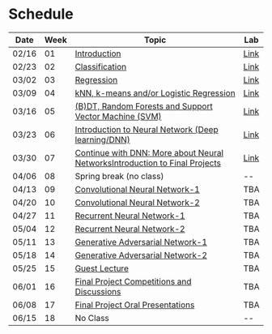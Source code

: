 Schedule
============================

|Date|Week|Topic|Lab|
|--|--|--|--|
|02/16|01|[Introduction](https://docs.google.com/presentation/d/1uUmY43CdW-BA5Nhx7iyqD42SU6m2fTaWL9a32SwGs-E/edit#slide=id.p)|[Link](https://www.kaggle.com/t/77eee93640364abe87deaf72cb31b582)|
|02/23|02|[Classification](https://docs.google.com/presentation/d/1DnEhneZKhNZ21QwKp6mDySC1Gs4vsoEbSUgIdi5gn5I/edit#slide=id.gc40c71273a_0_0)|[Link](https://www.kaggle.com/t/3febe16eb39b47a3b3d514ff25551e71)|
|03/02|03|[Regression](https://docs.google.com/presentation/d/1ed8K375hVn7yIsStQaioNtptTpiNDVGBeec3bp7iyLc/edit#slide=id.gc40c71273a_0_0)|[Link](https://www.kaggle.com/t/a6ead5ea156a4d3ba2fa22a9e1f87ebf)|
|03/09|04|[kNN, k-means and/or Logistic Regression](https://docs.google.com/presentation/d/1jihTtW9_vmNICURj6dOixXdrzvtz3MfC65uU70ublOg/edit#slide=id.gc40c71273a_0_0)|[Link](https://www.kaggle.com/c/phys591000-2022-week04/overview)|
|03/16|05|[(B)DT, Random Forests and Support Vector Machine (SVM)](https://docs.google.com/presentation/d/1MCuneN_v2XrWshx3YAoC8uudFyIypVpBh9J1lWNyFGk/edit#slide=id.gc40c71273a_0_0)|[Link](https://www.kaggle.com/c/phys591000-2022-week05/overview)|
|03/23|06|[Introduction to Neural Network (Deep learning/DNN)](https://docs.google.com/presentation/u/1/d/1Dxr5U8n_2ZZ37B0tlJrzPDn4swiTtaMmisZBzoXuihY/edit?usp=sharing)|[Link](https://www.kaggle.com/t/9eb01aaa41144c51ac059ee005d7c90e)|
|03/30|07|[Continue with DNN: More about Neural Networks](https://docs.google.com/presentation/d/13jbpvUEWV20-mKC-WmwwLQjfBBnDp5n33Mh64u85Jkk/edit#slide=id.gc40c71273a_0_0)[Introduction to Final Projects](https://docs.google.com/presentation/d/1rc8vm0EHMvdowaIxEhofFEKWosXHySkw2ryGLHPyqyo/edit#slide=id.gf3bab43c99_0_0) |[Link](https://www.kaggle.com/t/ae3125f720fd499abfd0313ad9d38577)|
|04/06|08|Spring break (no class)|--|
|04/13|09|[Convolutional Neural Network-1](weeks/09.md)|TBA|
|04/20|10|[Convolutional Neural Network-2](weeks/10.md)|TBA|
|04/27|11|[Recurrent Neural Network-1](weeks/11.md)|TBA|
|05/04|12|[Recurrent Neural Network-2](weeks/12.md)|TBA|
|05/11|13|[Generative Adversarial Network-1](weeks/13.md)|TBA|
|05/18|14|[Generative Adversarial Network-2](weeks/14.md)|TBA|
|05/25|15|[Guest Lecture](weeks/15.md)|TBA|
|06/01|16|[Final Project Competitions and Discussions](weeks/16.md)|TBA|
|06/08|17|[Final Project Oral Presentations](weeks/17.md)|TBA|
|06/15|18|No Class|--|
